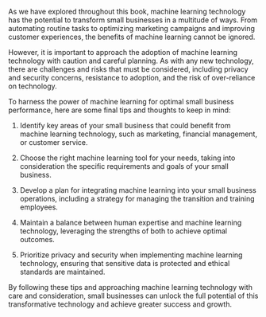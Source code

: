
As we have explored throughout this book, machine learning technology has the potential to transform small businesses in a multitude of ways. From automating routine tasks to optimizing marketing campaigns and improving customer experiences, the benefits of machine learning cannot be ignored.

However, it is important to approach the adoption of machine learning technology with caution and careful planning. As with any new technology, there are challenges and risks that must be considered, including privacy and security concerns, resistance to adoption, and the risk of over-reliance on technology.

To harness the power of machine learning for optimal small business performance, here are some final tips and thoughts to keep in mind:

1. Identify key areas of your small business that could benefit from machine learning technology, such as marketing, financial management, or customer service.

2. Choose the right machine learning tool for your needs, taking into consideration the specific requirements and goals of your small business.

3. Develop a plan for integrating machine learning into your small business operations, including a strategy for managing the transition and training employees.

4. Maintain a balance between human expertise and machine learning technology, leveraging the strengths of both to achieve optimal outcomes.

5. Prioritize privacy and security when implementing machine learning technology, ensuring that sensitive data is protected and ethical standards are maintained.

By following these tips and approaching machine learning technology with care and consideration, small businesses can unlock the full potential of this transformative technology and achieve greater success and growth.
